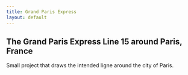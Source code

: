 ```yaml
---
title: Grand Paris Express 
layout: default
---
```

## The Grand Paris Express Line 15 around Paris, France
Small project that draws the intended ligne around the city of Paris. 
<div id="mapid" style="width: 600px; height: 400px">
      <script>
            var mymap = L.map('mapid').setView([48.855, 2.347], 11);
            L.tileLayer('https://api.tiles.mapbox.com/v4/{id}/{z}/{x}/{y}.png?access_token={accessToken}', {
                  attribution: 'Map data &copy; <a href="https://www.openstreetmap.org/">OpenStreetMap</a> contributors, <a href="https://creativecommons.org/licenses/by-sa/2.0/">CC-BY-SA</a>, Imagery © <a href="https://www.mapbox.com/">Mapbox</a>',
                  maxZoom: 18,
                  id: 'mapbox.streets',
                  accessToken: 'pk.eyJ1IjoiZ3BlcnJlYXVsdDkxIiwiYSI6ImNqdXJqYmxubTBpbDU0M25wdm5hMnk2dGEifQ.xS5T9S5SvQKL8wiChwUErA'
            }).addTo(mymap)
            var geojsonMarkerOptions = {
                  radius: 2,
                  fillColor: "#ff7800",
                  color: "#000",
                  weight: 1,
                  opacity: 1,
                  fillOpacity: 0.8
            }; 
            $.getJSON("Tree_3857_ash.geojson",function(data){
                  L.geoJson(data, {
                        pointToLayer: function (feature, latlng) {
                        return L.circleMarker(latlng, geojsonMarkerOptions);
                        // onEachFeature:onEachFeature
                        }    
                  }).addTo(mymap);
            });
     </script>
</div>
